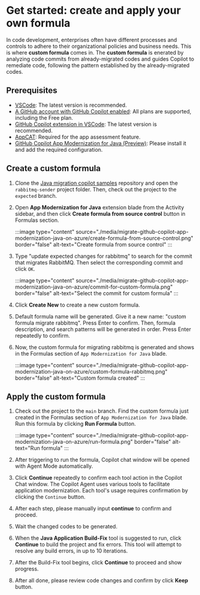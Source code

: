 # Get started: create and apply your own formula

In code development, enterprises often have different processes and controls to adhere to their organizational policies and business needs. This is where **custom formula** comes in. The **custom formula** is enerated by analyzing code commits from already-migrated codes and guides Copilot to remediate code, following the pattern established by the already-migrated codes.

## Prerequisites

- [VSCode](https://code.visualstudio.com/): The latest version is recommended.
- [A GitHub account with GitHub Copilot enabled](https://github.com/features/copilot): All plans are supported, including the Free plan.
- [GitHub Copilot extension in VSCode](https://code.visualstudio.com/docs/copilot/overview): The latest version is recommended.
- [AppCAT](https://aka.ms/appcat-install): Required for the app assessment feature.
- [GitHub Copilot App Modernization for Java (Preview)](migrate-github-copilot-app-modernization-java-on-azure-get-started-use-managed-identities-instead-of-passwords#installation): Please install it and add the required configuration.

## Create a custom formula

1. Clone the [Java migration copilot samples](https://github.com/Azure-Samples/java-migration-copilot-samples) repository and open the `rabbitmq-sender` project folder. Then, check out the project to the `expected` branch.

1. Open **App Modernization for Java** extension blade from the Activity sidebar, and then click **Create formula from source control** button in Formulas section.

   :::image type="content" source="./media/migrate-github-copilot-app-modernization-java-on-azure/create-formula-from-source-control.png" border="false" alt-text="Create formula from source control" :::

1. Type "update expected changes for rabbitmq" to search for the commit that migrates RabbitMQ. Then select the corresponding commit and click `OK`.

   :::image type="content" source="./media/migrate-github-copilot-app-modernization-java-on-azure/commit-for-custom-formula.png" border="false" alt-text="Select the commit for custom formula" :::

1. Click **Create New** to create a new custom formula.

1. Default formula name will be generated. Give it a new name: "custom formula migrate rabbitmq". Press Enter to confirm. Then, formula description, and search patterns will be generated in order. Press Enter repeatedly to confirm.

1. Now, the custom formula for migrating rabbitmq is generated and shows in the Formulas section of `App Modernization for Java` blade.

   :::image type="content" source="./media/migrate-github-copilot-app-modernization-java-on-azure/custom-formula-rabbitmq.png" border="false" alt-text="Custom formula created" :::

## Apply the custom formula

1. Check out the project to the `main` branch. Find the custom formula just created in the Formulas section of `App Modernization for Java` blade. Run this formula by clicking **Run Formula** button.

   :::image type="content" source="./media/migrate-github-copilot-app-modernization-java-on-azure/run-formula.png" border="false" alt-text="Run formula" :::

1. After triggering to run the formula, Copilot chat window will be opened with Agent Mode automatically.

1. Click **Continue** repeatedly to confirm each tool action in the Copilot Chat window. The Copilot Agent uses various tools to facilitate application modernization. Each tool's usage requires confirmation by clicking the `Continue` button.

1. After each step, please manually input **continue** to confirm and proceed.

1. Wait the changed codes to be generated.

1. When the **Java Application Build-Fix** tool is suggested to run, click **Continue** to build the project and fix errors. This tool will attempt to resolve any build errors, in up to 10 iterations.

1. After the Build-Fix tool begins, click **Continue** to proceed and show progress.

1. After all done, please review code changes and confirm by click **Keep** button.
